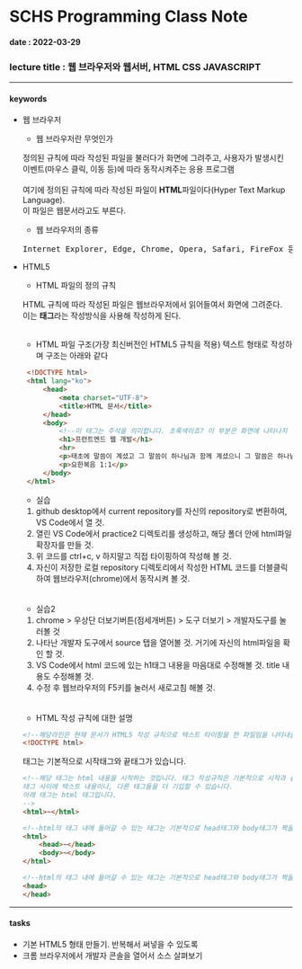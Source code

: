 # SCHS Programming Class Note
#### date : 2022-03-29
### lecture title : 웹 브라우저와 웹서버, HTML CSS JAVASCRIPT
* * *


#### keywords
* 웹 브라우저
    - 웹 브라우저란 무엇인가

    정의된 규칙에 따라 작성된 파일을 불러다가 화면에 그려주고, 사용자가 발생시킨 이벤트(마우스 클릭, 이동 등)에 따라 동작시켜주는 응용 프로그램<br/><br/>
    여기에 정의된 규칙에 따라 작성된 파일이 **HTML**파일이다(Hyper Text Markup Language).<br/>이 파일은 웹문서라고도 부른다.

    - 웹 브라우저의 종류

    <pre>Internet Explorer, Edge, Chrome, Opera, Safari, FireFox 등...</pre>

* HTML5
    - HTML 파일의 정의 규칙

    HTML 규칙에 따라 작성된 파일은 웹브라우저에서 읽어들여서 화면에 그려준다.<br/>
    이는 **태그**라는 작성방식을 사용해 작성하게 된다.<br/><br/>

    - HTML 파일 구조(가장 최신버전인 HTML5 규칙을 적용)
    텍스트 형태로 작성하며 구조는 아래와 같다
   ```HTML
    <!DOCTYPE html>
    <html lang="ko">
        <head>
            <meta charset="UTF-8">
            <title>HTML 문서</title>
        </head>
        <body>
            <!--이 태그는 주석을 의미합니다. 초록색이죠? 이 부분은 화면에 나타나지 않는 첨언용입니다.-->
            <h1>프런트엔드 웹 개발</h1>
            <hr>
            <p>태초에 말씀이 계셨고 그 말씀이 하나님과 함께 계셨으니 그 말씀은 하나님이셨느니라.</p>
            <p>요한복음 1:1</p>
        </body>
    </html>
   ```
    - 실습<br/>
    1. github desktop에서 current repository를 자신의 repository로 변환하여, VS Code에서 열 것.
    2. 열린 VS Code에서 practice2 디렉토리를 생성하고, 해당 폴더 안에 html파일 확장자를 만들 것.
    3. 위 코드를 ctrl+c, v 하지말고 직접 타이핑하여 작성해 볼 것.
    4. 자신이 저장한 로컬 repository 디렉토리에서 작성한 HTML 코드를 더블클릭하여 웹브라우저(chrome)에서 동작시켜 볼 것.
    <br/>
    <br/>
    
    - 실습2<br/>
    1. chrome > 우상단 더보기버튼(점세개버튼) > 도구 더보기 > 개발자도구를 눌러볼 것
    2. 나타난 개발자 도구에서 source 탭을 열어볼 것. 거기에 자신의 html파일을 확인 할 것.
    3. VS Code에서 html 코드에 있는 h1태그 내용을 마음대로 수정해볼 것. title 내용도 수정해볼 것.
    4. 수정 후 웹브라우저의 F5키를 눌러서 새로고침 해볼 것.
    <br/>
    <br/>

    - HTML 작성 규칙에 대한 설명<br/>
    ```HTML
    <!--해당라인은 현재 문서가 HTML5 작성 규칙으로 텍스트 타이핑을 한 파일임을 나타내줍니다.-->
    <!DOCTYPE html>
    ```

    태그는 기본적으로 시작태그와 끝태그가 있습니다.
    ```HTML
    <!--해당 태그는 html 내용을 시작하는 것입니다. 태그 작성규칙은 기본적으로 시작과 끝이 슬래시 태그로 구분되고
    태그 사이에 텍스트 내용이나, 다른 태그들을 더 기입할 수 있습니다.
    아래 태그는 html 태그입니다.
    -->
    <html>~</html>
    ```

    ```HTML
    <!--html의 태그 내에 들어갈 수 있는 태그는 기본적으로 head태그와 body태그가 짝을 이루어 들어갑니다.-->
    <html>
        <head>~</head>
        <body>~</body>
    </html>
    ```
    ```HTML
    <!--html의 태그 내에 들어갈 수 있는 태그는 기본적으로 head태그와 body태그가 짝을 이루어 들어갑니다.-->
    <head>
    </head>
    ```
    

* * *
#### tasks
* 기본 HTML5 형태 만들기. 반복해서 써넣을 수 있도록
* 크롬 브라우저에서 개발자 콘솔을 열어서 소스 살펴보기